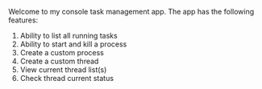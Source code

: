 Welcome to my console task management app. The app has the following features:
1. Ability to list all running tasks
2. Ability to start and kill a process 
3. Create a custom process
4. Create a custom thread 
5. View current thread list(s)
6. Check thread current status
